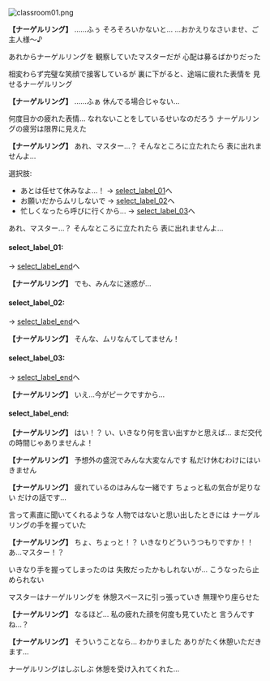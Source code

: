
![classroom01.png](../images/backgrounds/classroom01.png)

**【ナーゲルリング】**
……ふぅ
そろそろいかないと…
…おかえりなさいませ、ご主人様～♪

あれからナーゲルリングを
観察していたマスターだが
心配は募るばかりだった

相変わらず完璧な笑顔で接客しているが
裏に下がると、途端に疲れた表情を
見せるナーゲルリング

**【ナーゲルリング】**
……ふぁ
休んでる場合じゃない…

何度目かの疲れた表情…
なれないことをしているせいなのだろう
ナーゲルリングの疲労は限界に見えた

**【ナーゲルリング】**
あれ、マスター…？
そんなところに立たれたら
表に出れませんよ…

選択肢:
- あとは任せて休みなよ…！ → [select_label_01](#select_label_01)へ
- お願いだからムリしないで → [select_label_02](#select_label_02)へ
- 忙しくなったら呼びに行くから… → [select_label_03](#select_label_03)へ

あれ、マスター…？
そんなところに立たれたら
表に出れませんよ…

#### select_label_01:
 → [select_label_end](#select_label_end)へ

**【ナーゲルリング】**
でも、みんなに迷惑が…

#### select_label_02:
 → [select_label_end](#select_label_end)へ

**【ナーゲルリング】**
そんな、ムリなんてしてません！

#### select_label_03:
 → [select_label_end](#select_label_end)へ

**【ナーゲルリング】**
いえ…今がピークですから…

#### select_label_end:

**【ナーゲルリング】**
はい！？
い、いきなり何を言い出すかと思えば…
まだ交代の時間じゃありませんよ！

**【ナーゲルリング】**
予想外の盛況でみんな大変なんです
私だけ休むわけにはいきません

**【ナーゲルリング】**
疲れているのはみんな一緒です
ちょっと私の気合が足りない
だけの話です…

言って素直に聞いてくれるような
人物ではないと思い出したときには
ナーゲルリングの手を握っていた

**【ナーゲルリング】**
ちょ、ちょっと！？
いきなりどういうつもりですか！！
あ…マスター！？

いきなり手を握ってしまったのは
失敗だったかもしれないが…
こうなったら止められない

マスターはナーゲルリングを
休憩スペースに引っ張っていき
無理やり座らせた

**【ナーゲルリング】**
なるほど…
私の疲れた顔を何度も見ていたと
言うんですね…？

**【ナーゲルリング】**
そういうことなら…
わかりました
ありがたく休憩いただきます…

ナーゲルリングはしぶしぶ
休憩を受け入れてくれた…